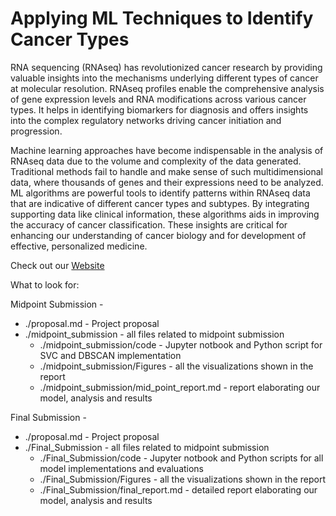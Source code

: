 # Applying ML Techniques to Identify Cancer Types

RNA sequencing (RNAseq) has revolutionized cancer research by providing valuable insights into the mechanisms underlying different types of cancer at molecular resolution. RNAseq profiles enable the comprehensive analysis of gene expression levels and RNA modifications across various cancer types. It helps in identifying biomarkers for diagnosis and offers insights into the complex regulatory networks driving cancer initiation and progression.

Machine learning approaches have become indispensable in the analysis of RNAseq data due to the volume and complexity of the data generated. Traditional methods fail to handle and make sense of such multidimensional data, where thousands of genes and their expressions need to be analyzed. ML algorithms are powerful tools to identify patterns within RNAseq data that are indicative of different cancer types and subtypes. By integrating supporting data like clinical information, these algorithms aids in improving the accuracy of cancer classification. These insights are critical for enhancing our understanding of cancer biology and for development of effective, personalized medicine.

Check out our [Website](https://anaghamkrishna.github.io/CS-7641-Project/)

What to look for:

Midpoint Submission -
- ./proposal.md - Project proposal
- ./midpoint_submission - all files related to midpoint submission
    - ./midpoint_submission/code - Jupyter notbook and Python script for SVC and DBSCAN implementation
    - ./midpoint_submission/Figures - all the visualizations shown in the report
    - ./midpoint_submission/mid_point_report.md - report elaborating our model, analysis and results

Final Submission -
- ./proposal.md - Project proposal
- ./Final_Submission - all files related to midpoint submission
    - ./Final_Submission/code - Jupyter notbook and Python scripts for all model implementations and evaluations
    - ./Final_Submission/Figures - all the visualizations shown in the report
    - ./Final_Submission/final_report.md - detailed report elaborating our model, analysis and results

